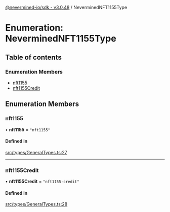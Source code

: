 [@nevermined-io/sdk - v3.0.48](../code-reference.md) / NeverminedNFT1155Type

# Enumeration: NeverminedNFT1155Type

## Table of contents

### Enumeration Members

- [nft1155](NeverminedNFT1155Type.md#nft1155)
- [nft1155Credit](NeverminedNFT1155Type.md#nft1155credit)

## Enumeration Members

### nft1155

• **nft1155** = `"nft1155"`

#### Defined in

[src/types/GeneralTypes.ts:27](https://github.com/nevermined-io/sdk-js/blob/1ce5860917b7655d893b7f6c0b24536829a7b839/src/types/GeneralTypes.ts#L27)

---

### nft1155Credit

• **nft1155Credit** = `"nft1155-credit"`

#### Defined in

[src/types/GeneralTypes.ts:28](https://github.com/nevermined-io/sdk-js/blob/1ce5860917b7655d893b7f6c0b24536829a7b839/src/types/GeneralTypes.ts#L28)
